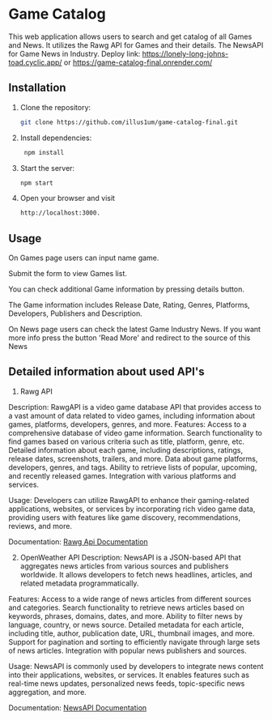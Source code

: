 # Game Catalog

This web application allows users to search and get catalog of all Games and News. It utilizes the Rawg API for Games and their details. The NewsAPI for Game News in Industry. Deploy link: https://lonely-long-johns-toad.cyclic.app/ or https://game-catalog-final.onrender.com/

## Installation

1. Clone the repository:

   ```bash
   git clone https://github.com/illus1um/game-catalog-final.git
   
2. Install dependencies:

   ```bash
    npm install

3. Start the server:

    ```bash
    npm start

4. Open your browser and visit
    ```bash
    http://localhost:3000.

  ## Usage
On Games page users can input name game.

Submit the form to view Games list.

You can check additional Game information by pressing details button.

The Game information includes Release Date, Rating, Genres, Platforms, Developers, Publishers and Description.

On News page users can check the latest Game Industry News. If you want more info press the button 'Read More' and redirect to the source of this News

  ## Detailed information about used API's
1. Rawg API

Description: RawgAPI is a video game database API that provides access to a vast amount of data related to video games, including information about games, platforms, developers, genres, and more.
Features:
Access to a comprehensive database of video game information.
Search functionality to find games based on various criteria such as title, platform, genre, etc.
Detailed information about each game, including descriptions, ratings, release dates, screenshots, trailers, and more.
Data about game platforms, developers, genres, and tags.
Ability to retrieve lists of popular, upcoming, and recently released games.
Integration with various platforms and services.

Usage: Developers can utilize RawgAPI to enhance their gaming-related applications, websites, or services by incorporating rich video game data, providing users with features like game discovery, recommendations, reviews, and more.

Documentation: [Rawg Api Documentation](https://rawg.io/apidocs)

2. OpenWeather API
Description: NewsAPI is a JSON-based API that aggregates news articles from various sources and publishers worldwide. It allows developers to fetch news headlines, articles, and related metadata programmatically.

Features:
Access to a wide range of news articles from different sources and categories.
Search functionality to retrieve news articles based on keywords, phrases, domains, dates, and more.
Ability to filter news by language, country, or news source.
Detailed metadata for each article, including title, author, publication date, URL, thumbnail images, and more.
Support for pagination and sorting to efficiently navigate through large sets of news articles.
Integration with popular news publishers and sources.

Usage: NewsAPI is commonly used by developers to integrate news content into their applications, websites, or services. It enables features such as real-time news updates, personalized news feeds, topic-specific news aggregation, and more.

Documentation: [NewsAPI Documentation](https://newsapi.org/docs)
